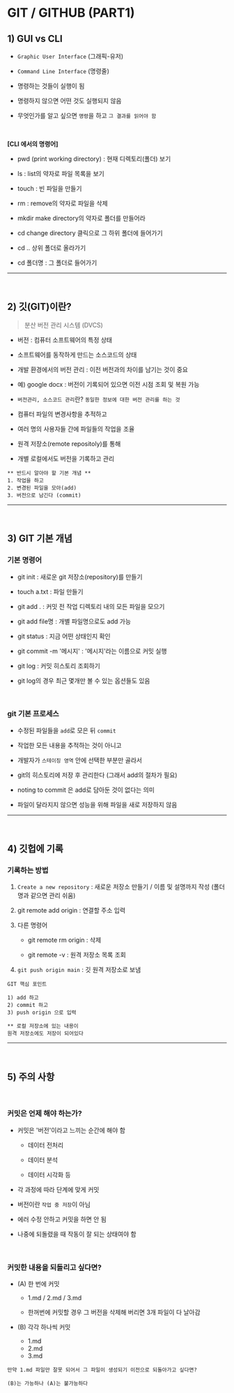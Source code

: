 # GIT / GITHUB (PART1)

## 1) GUI vs CLI
- `Graphic User Interface` (그래픽-유저)

- `Command Line Interface` (명령줄)

- 명령하는 것들이 실행이 됨

- 명령하지 않으면 어떤 것도 실행되지 않음


- 무엇인가를 알고 싶으면 `명령`을 하고 `그 결과를 읽어야 함`

<br>

**[CLI 에서의 명령어]**

- pwd (print working directory) : 현재 디렉토리(폴더) 보기

- ls : list의 약자로 파일 목록을 보기

- touch : 빈 파일을 만들기

- rm : remove의 약자로 파일을 삭제

- mkdir
make directory의 약자로 폴더를 만들어라

- cd
change directory 클릭으로 그 하위 폴더에 들어가기

- cd .. 상위 폴더로 올라가기

- cd 폴더명 : 그 폴더로 들어가기

___



<br>


## 2) 깃(GIT)이란?

> 분산 버전 관리 시스템 (DVCS)


- 버전 : 컴퓨터 소프트웨어의 특정 상태

- 소프트웨어를 동작하게 만드는 소스코드의 상태

- 개발 환경에서의 버전 관리 : 이전 버전과의 차이를 남기는 것이 중요

- 예) google docx : 버전이 기록되어 있으면 이전 시점 조회 및 복원 가능

- `버전관리, 소스코드 관리`란?
`동일한 정보에 대한 버전 관리를 하는 것`

- 컴퓨터 파일의 변경사항을 추적하고

- 여러 명의 사용자들 간에 파일들의 작업을 조율

- 원격 저장소(remote repositoly)를 통해

- 개별 로컬에서도 버전을 기록하고 관리


```
** 반드시 알아야 할 기본 개념 **
1. 작업을 하고
2. 변경된 파일을 모아(add)
3. 버전으로 남긴다 (commit)
```

___
<br>

## 3) GIT 기본 개념

### 기본 명령어

-  git init : 새로운 git 저장소(repository)를 만들기

- touch a.txt : 파일 만들기

- git add . : 커밋 전 작업 디렉토리 내의 모든 파일을 모으기

- git add file명 : 개별 파일명으로도 add 가능

- git status : 지금 어떤 상태인지 확인

- git commit -m '메시지' : '메시지'라는 이름으로 커밋 실행

- git log : 커밋 히스토리 조회하기 

- git log의 경우 최근 몇개만 볼 수 있는 옵션들도 있음

<br>

### git 기본 프로세스

- 수정된 파일들을 `add`로 모은 뒤 `commit`

- 작업한 모든 내용을 추적하는 것이 아니고 

- 개발자가 `스테이징 영역` 안에 선택한 부분만 골라서 

- git의 히스토리에 저장 후 관리한다 (그래서 add의 절차가 필요)

- noting to commit 은 add로 담아둔 것이 없다는 의미

- 파일이 달라지지 않으면 성능을 위해 파일을 새로 저장하지 않음

___
<br>

## 4) 깃헙에 기록

### 기록하는 방법
1. `Create a new repository` : 새로운 저장소 만들기 / 이름 및 설명까지 작성
(폴더명과 같으면 관리 쉬움)

2. git remote add origin : 연결할 주소 입력 

4. 다른 명령어

    - git remote rm origin : 삭제

    - git remote -v : 원격 저장소 목록 조회

4.  `git push origin main` : 깃 원격 저장소로 보냄


```
GIT 핵심 포인트

1) add 하고
2) commit 하고
3) push origin 으로 입력

** 로컬 저장소에 있는 내용이 
원격 저장소에도 저장이 되어있다
```
___
<br>

## 5) 주의 사항

<br>

### 커밋은 언제 해야 하는가?

- 커밋은 '버전'이라고 느끼는 순간에 해야 함

    - 데이터 전처리

    - 데이터 분석

    - 데이터 시각화 등 
    
- 각 과정에 따라 단계에 맞게 커밋

- 버전이란 `작업 중 저장`이 아님

- 에러 수정 안하고 커밋을 하면 안 됨

- 나중에 되돌렸을 때 작동이 잘 되는 상태여야 함

<br>

### 커밋한 내용을 되돌리고 싶다면?

- (A) 한 번에 커밋
    - 1.md / 2.md / 3.md

    - 한꺼번에 커밋할 경우 그 버전을 삭제해 버리면 3개 파일이 다 날아감

- (B) 각각 하나씩 커밋
    - 1.md
    - 2.md
    - 3.md

```
만약 1.md 파일만 잘못 되어서 그 파일이 생성되기 이전으로 되돌아가고 싶다면?

(B)는 가능하나 (A)는 불가능하다
```